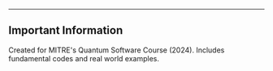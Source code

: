 ------------------------------------------------------------------------------------------------------------------------------------------------------------------------------------------------------------------------------------------------------------------------------------
Important Information
------------------------------------------------------------------------------------------------------------------------------------------------------------------------------------------------------------------------------------------------------------------------------------

Created for MITRE's Quantum Software Course (2024). Includes fundamental codes and real world examples.
